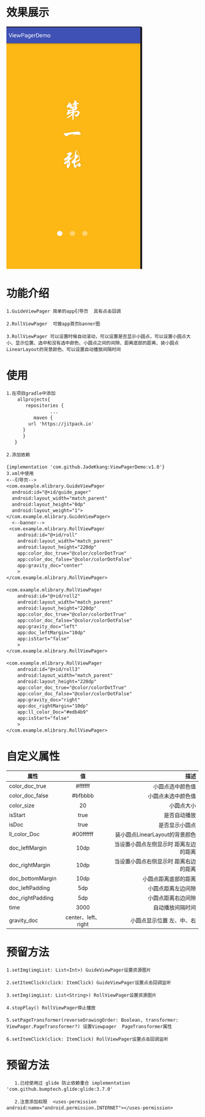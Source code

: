# 效果展示
![](https://github.com/JadeKkang/ViewPagerDemo/blob/master/images/viewpager.gif)
# 功能介绍
    1.GuideViewPager 简单的app引导页  具有点击回调
    
    2.RollViewPager  可做app首页banner图
    
    3.RollViewPager 可以设置时候自动滚动，可以设置是否显示小圆点，可以设置小圆点大小、显示位置、选中和没有选中颜色、小圆点之间的间隙、距离底部的距离、装小圆点LinearLayout的背景颜色、可以设置自动播放间隔时间
# 使用
    1.在项目gradle中添加
        allprojects{
           repositories {
                    ...
              maven { 
	        url 'https://jitpack.io' 
	      }
          }
       }
       
    2.添加依赖
    
    {implementation 'com.github.JadeKkang:ViewPagerDemo:v1.0'}
    3.xml中使用
    <--引导页-->
    <com.example.mlibrary.GuideViewPager
      android:id="@+id/guide_pager"
      android:layout_width="match_parent"
      android:layout_height="0dp"
      android:layout_weight="1">
    </com.example.mlibrary.GuideViewPager>
      <--banner-->
     <com.example.mlibrary.RollViewPager
        android:id="@+id/roll"
        android:layout_width="match_parent"
        android:layout_height="220dp"
        app:color_doc_true="@color/colorDotTrue"
        app:color_doc_false="@color/colorDotFalse"
        app:gravity_doc="center"
        >
    </com.example.mlibrary.RollViewPager>
    
    <com.example.mlibrary.RollViewPager
        android:id="@+id/roll2"
        android:layout_width="match_parent"
        android:layout_height="220dp"
        app:color_doc_true="@color/colorDotTrue"
        app:color_doc_false="@color/colorDotFalse"
        app:gravity_doc="left"
        app:doc_leftMargin="10dp"
        app:isStart="false"
        >
    </com.example.mlibrary.RollViewPager>
    
    <com.example.mlibrary.RollViewPager
        android:id="@+id/roll3"
        android:layout_width="match_parent"
        android:layout_height="220dp"
        app:color_doc_true="@color/colorDotTrue"
        app:color_doc_false="@color/colorDotFalse"
        app:gravity_doc="right"
        app:doc_rightMargin="10dp"
        app:ll_color_Doc="#edb4b9"
        app:isStart="false"
        >
    </com.example.mlibrary.RollViewPager>
# 自定义属性
| 属性 | 值 | 描述 | 
| ------------- |:-------------:| -----:| 
| color_doc_true |#ffffff| 小圆点选中颜色值 | 
| color_doc_false | #bfbbbb | 小圆点未选中颜色值 | 
| color_size | 20 | 小圆点大小 | 
| isStart | true | 是否自动播放 | 
| isDoc |  true | 是否显示小圆点 | 
| ll_color_Doc | #00ffffff | 装小圆点LinearLayout的背景颜色 | 
| doc_leftMargin | 10dp | 当设置小圆点左侧显示时  距离左边的距离 | 
| doc_rightMargin |10dp | 当设置小圆点右侧显示时  距离右边的距离  | 
| doc_bottomMargin | 10dp | 小圆点距离底部的距离 | 
| doc_leftPadding | 5dp | 小圆点距离左边间隙 | 
| doc_rightPadding | 5dp| 小圆点距离右边间隙 | 
| time | 3000 | 自动播放间隔时间 | 
| gravity_doc |center、left、right | 小圆点显示位置 左、中、右 | 
# 预留方法

	1.setImg(imgList: List<Int>) GuideViewPager设置资源图片

	2.setItemClick(click: ItemClick) GuideViewPager设置点击回调监听

	3.setImg(imgList: List<String>) RollViewPager设置资源图片
	
	4.stopPlay() RollViewPager停止播放
	
	5.setPageTransformer(reverseDrawingOrder: Boolean, transformer: ViewPager.PageTransformer?) 设置Viewpager  PageTransformer属性
	
	6.setItemClick(click: ItemClick) RollViewPager设置点击回调监听
	
# 预留方法
       
       1.已经使用过 glide 防止依赖重合 implementation 'com.github.bumptech.glide:glide:3.7.0'
       
       2.注意添加权限  <uses-permission android:name="android.permission.INTERNET"></uses-permission>
